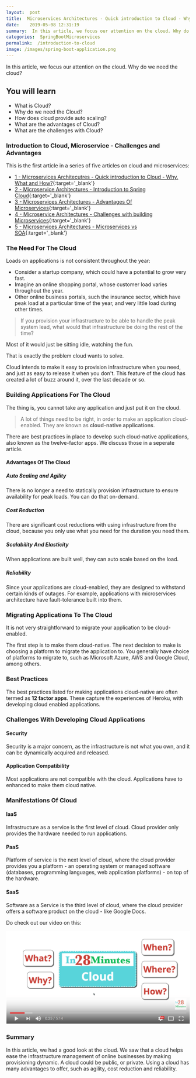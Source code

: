 ```yaml
---
layout:  post
title:  Microservices Architectures - Quick introduction to Cloud - Why, What and How?
date:    2019-05-08 12:31:19
summary:  In this article, we focus our attention on the cloud. Why do we need the cloud?
categories:  SpringBootMicroservices
permalink:  /introduction-to-cloud
image: /images/spring-boot-application.png
---
```


In this article, we focus our attention on the cloud. Why do we need the cloud?

## You will learn
- What is Cloud?
- Why do we need the Cloud?
- How does cloud provide auto scaling?
- What are the advantages of Cloud?
- What are the challenges with Cloud?


### Introduction to Cloud, Microservice - Challenges and Advantages

This is the first article in a series of five articles on cloud and microservices:
- [1 - Microservices Architecutres - Quick introduction to Cloud - Why, What and How?](/introduction-to-cloud){:target='_blank'}
- [2 - Microservice Architectures - Introduction to Spring Cloud](/introduction-to-spring-cloud){:target='_blank'}
- [3 - Microservices Architectures - Advantages Of Microservices](/microservice-architectures-advantages-of-microservices){:target='_blank'}
- [4 - Microservice Architectures - Challenges with building Microservices](/microservice-architectures-challenges-with-microservices){:target='_blank'}
- [5 - Microservices Architectures - Microservices vs SOA](/microservice-architectures-soa-vs-microservices){:target='_blank'}


### The Need For The Cloud

Loads on applications is not consistent throughout the year:
- Consider a startup company, which could have a potential to grow very fast.
- Imagine an online shopping portal, whose customer load varies throughout the year. 
- Other online business portals, such the insurance sector, which have peak load at a particular time of the year, and very little load during other times.

> If you provision your infrastructure to be able to handle the peak system lead, what would that infrastructure be doing the rest of the time? 

Most of it would just be sitting idle, watching the fun. 

That is exactly the problem cloud wants to solve.

Cloud intends to make it easy to provision infrastructure when you need, and just as easy to release it when you don't. This feature of the cloud has created a lot of buzz around it, over the last decade or so.  

### Building Applications For The Cloud

The thing is, you cannot take any application and just put it on the cloud. 

> A lot of things need to be right, in order to make an application cloud-enabled. They are known as **cloud-native applications**. 

There are best practices in place to develop such cloud-native applications, also known as the twelve-factor apps. We discuss those in a seperate article.

#### Advantages Of The Cloud

##### Auto Scaling and Agility

There is no longer a need to statically provision infrastructure to ensure availability for peak loads. You can do that on-demand.

##### Cost Reduction

There are significant cost reductions with using infrastructure from the cloud, because you only use what you need for the duration you need them.

##### Scalability And Elasticity

When applications are built well, they can auto scale based on the load.

##### Reliability 

Since your applications are cloud-enabled, they are designed to withstand certain kinds of outages. For example, applications with microservices architecture have fault-tolerance built into them. 

### Migrating Applications To The Cloud

It is not very straightforward to migrate your application to be cloud-enabled. 

The first step is to make them cloud-native. The next decision to make is choosing a platform to migrate the application to. You generally have choice of platforms to migrate to, such as Microsoft Azure, AWS and Google Cloud, among others.

### Best Practices

The best practices listed for making applications cloud-native are often termed as **12 factor apps**. These capture the experiences of Heroku, with developing cloud enabled applications. 

### Challenges With Developing Cloud Applications

#### Security

Security is a major concern, as the infrastructure is not what you own, and it can be dynamically acquired and released. 

#### Application Compatibility

Most applications are not compatible with the cloud. Applications have to enhanced to make them cloud native.

### Manifestations Of Cloud

#### IaaS

Infrastructure as a service is the first level of cloud. Cloud provider only provides the hardware needed to run applications.

#### PaaS 

Platform of service is the next level of cloud, where the cloud provider provides you a platform - an operating system or managed software (databases, programming languages, web application platforms) - on top of the hardware. 

#### SaaS

Software as a Service is the third level of cloud, where the cloud provider offers a software product on the cloud - like Google Docs.

Do check out our video on this:

[![image info](/images/Capture-056-01.png)](https://www.youtube.com/watch?v=rxTNUw0wp-U)

### Summary

In this article, we had a good look at the cloud. We saw that a cloud helps ease the infrastructure management of online businesses by making provisioning dynamic. A cloud could be public, or private. Using a cloud has many advantages to offer, such as agility, cost reduction and reliability.

